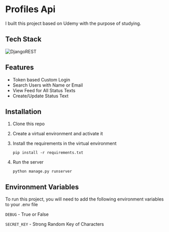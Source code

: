 # Profiles Api

I built this project based on Udemy with the purpose of studying.

## Tech Stack
![DjangoREST](https://img.shields.io/badge/DJANGO-REST-ff1709?style=for-the-badge&logo=django&logoColor=white&color=ff1709&labelColor=gray)

## Features
- Token based Custom Login
- Search Users with Name or Email
- View Feed for All Status Texts
- Create/Update Status Text

## Installation

1. Clone this repo
2. Create a virtual environment and activate it
3. Install the requirements in the virtual environment 

    ```pip install -r requirements.txt```
4. Run the server
    
    ```python manage.py runserver```

## Environment Variables
To run this project, you will need to add the following environment variables to your .env file

`DEBUG` - True or False

`SECRET_KEY` - Strong Random Key of Characters
